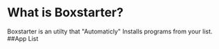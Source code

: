 # What is Boxstarter?
Boxstarter is an utilty that "Automaticly" Installs programs from your list.
##App List
